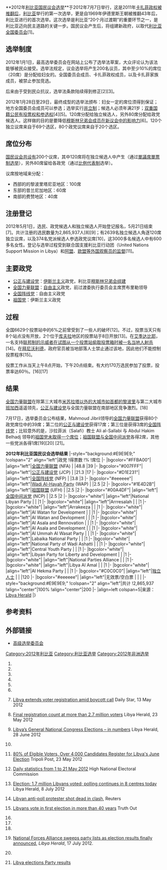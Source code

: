 **2012年[利比亚国民议会选举](https://zh.wikipedia.org/wiki/利比亚国民议会 "wikilink")**于2012年7月7日举行，这是2011年[卡扎菲政权被推翻后](https://zh.wikipedia.org/wiki/卡扎菲 "wikilink")，[利比亚](../Page/利比亚.md "wikilink")举行的第一次选举，更是自1969年伊德里斯王朝被推翻43年后，利比亚进行的首次选举。这次选举是利比亚“20个月过渡期”的重要环节之一，是利比亚迈向民主道路的关键一步。国民议会产生后，将组建新政府，以取代[利比亚全国委员会](https://zh.wikipedia.org/wiki/利比亚全国委员会 "wikilink")\[1\]。

## 选举制度

2012年1月1日，最高选举委员会在网站上公布了选举法草案，大众评论认为该法能够被民众接受。选举法规定，议会选举将产生200名议员，其中至少10%的席位（20席）是分配给妇女的。全国委员会成员、卡扎菲政权成员，以及卡扎菲家族成员，被禁止参加竞选。

后来由于受到民众抗议，选举法条款陆续得到修正\[2\]\[3\]。

2012年1月28日至29日，最终成型的选举法颁布：妇女一定的席位须得到保证；地方全国委员会成员可以参选；选举实行[并立制](../Page/并立制.md "wikilink")；候选人必须年满21岁；[双重国籍公民有投票权和参选权](https://zh.wikipedia.org/wiki/双重国籍 "wikilink")\[4\]\[5\]。120席分配给独立候选人，另外80席分配给政党候选人。这样做的目的是要降低[穆斯林兄弟会成员在新议会中的影响力](https://zh.wikipedia.org/wiki/穆斯林兄弟会 "wikilink")\[6\]。120个独立议席来自于69个选区，80个政党议席来自于20个选区。

## 席位分布

[国民议会共设有](https://zh.wikipedia.org/wiki/利比亚国民议会 "wikilink")200个议席，其中120席将在独立候选人中产生（通过[單議席單票制选举](https://zh.wikipedia.org/wiki/單議席單票制 "wikilink")），另外80席留给各政党（通过[比例代表制](../Page/比例代表制.md "wikilink")选举）。

议席按地域来分配：

  - 西部的的黎波里塔尼亚地区：100席
  - 东部的昔兰尼加地区：60席
  - 南部的费赞地区：40席

## 注册登记

2012年5月1日，选民、政党候选人和独立候选人开始登记报名，5月21日结束\[7\]。共计注册的选民数量为2,865,937人\[8\]\[9\]；有2639名独立候选人角逐120席独立议席，以及374名党派候选人参选政党议席\[10\]，这3000多名候选人中有600多名女性。登记与选举过程受到联合国支援利比亚行动团（United Nations Support Mission in Libya）和[阿盟](https://zh.wikipedia.org/wiki/阿盟 "wikilink")、[欧盟等外国观察员的监督](https://zh.wikipedia.org/wiki/欧盟 "wikilink")\[11\]。

## 主要政党

  - [公正与建设党](../Page/公正与建设党.md "wikilink")：[伊斯兰主义](../Page/伊斯兰主义.md "wikilink")政党，利比亚[穆斯林兄弟会组建](https://zh.wikipedia.org/wiki/穆斯林兄弟会 "wikilink")
  - [全国力量联盟](../Page/全国力量联盟.md "wikilink")：[自由主义](../Page/自由主义.md "wikilink")政党，前过渡委执行委员会主席贾布里勒领导
  - [全国阵线党](../Page/全国阵线党.md "wikilink")：自由主义政党
  - [祖国党](https://zh.wikipedia.org/wiki/祖国党 "wikilink")：伊斯兰主义政党

## 过程

全国6629个投票站中的6%之前曾受到了一些人的破坏\[12\]。不过，投票当天只有8个站点没有开放，2个位于[库夫拉](../Page/库夫拉.md "wikilink")地区的投票站于8日开放\[13\]。在[艾季达比耶](../Page/艾季达比耶.md "wikilink")，一名支持[联邦制的示威者在试图从一个投票站偷取投票箱时被一名当地人射杀](https://zh.wikipedia.org/wiki/联邦制 "wikilink")\[14\]。在[拜尼沃利德](../Page/拜尼沃利德.md "wikilink")，政府官员被当地部落人士禁止通过该地，因此他们不能控制投票程序\[15\]。

投票工作从当天上午8点开始，下午20点结束。有大约170万选民参加了投票，投票率达60％。\[16\]\[17\]

## 结果

[全国力量联盟](../Page/全国力量联盟.md "wikilink")在除第三大城市[米苏拉塔以外的大城市如首都](https://zh.wikipedia.org/wiki/米苏拉塔 "wikilink")[的黎波里](../Page/的黎波里.md "wikilink")与第二大城市[班加西](../Page/班加西.md "wikilink")遥遥领先，[公正与建设党](../Page/公正与建设党.md "wikilink")与全国力量联盟在南部地区竞争激烈。\[18\]

7月17日，选举委员会公布结果，Mahmoud Jibril领导的[全国力量联盟](../Page/全国力量联盟.md "wikilink")获得80个政党席位中的39席；第二位的[公正与建设党](../Page/公正与建设党.md "wikilink")获得17席；第三位是获得3席的[全国阵线党](../Page/全国阵线党.md "wikilink")；比较意外的是，沙拉菲派（Salafi）教士 Ali al-Sallabi 与 Abdul Hakim Belhadj 领导的[祖国党未取得一个席位](https://zh.wikipedia.org/wiki/祖国党 "wikilink")；[祖国联盟与](https://zh.wikipedia.org/wiki/祖国联盟 "wikilink")[全国中间派党](../Page/全国中间派党.md "wikilink")各得2席，其他一些党派各得1席\[19\]\[20\] \[21\]。

**2012年利比亚国民议会选举结果** |-style="background:\#E9E9E9;" \!colspan="2" align="left"|政党 \!得票数 \!% \!席位 |- |bgcolor="\#FFBA00"| |align="left"|[全国力量联盟](../Page/全国力量联盟.md "wikilink") (NFA) | |48.8 |39 |- |bgcolor="\#007FFF"| |align="left"|[公正与建设党](../Page/公正与建设党.md "wikilink") (JCP) | |21.3 |17 |- |bgcolor="\#D1E231"| |align="left"|[全国阵线党](../Page/全国阵线党.md "wikilink") (NFP) | |3.8 |3 |- |bgcolor="\#eeeeee"| |align="left"|[Wadi Al-Hayah Party](https://zh.wikipedia.org/wiki/Wadi_Al-Hayah_Party_for_Democracy_and_Development "wikilink") (WAP) | |2.5 |2 |- |bgcolor="\#1E4D2B"| |align="left"|[祖国联盟](https://zh.wikipedia.org/wiki/祖国联盟 "wikilink") (UFH) | |2.5 |2 |- |bgcolor="\#00A4DF"| |align="left"|[全国中间派党](../Page/全国中间派党.md "wikilink") (NCP) | |2.5 |2 |- |bgcolor="white"| |align="left"|National Libyan Party | | |1 |- |bgcolor="white"| |align="left"|Arrresalah | | |1 |- |bgcolor="white"| |align="left"|Arrakeeza | | |1 |- |bgcolor="white"| |align="left"|Al Watan for Development | | |1 |- |bgcolor="white"| |align="left"|Al Watan and Devlopment | | |1 |- |bgcolor="white"| |align="left"|Al Asala and Rennovation | | |1 |- |bgcolor="white"| |align="left"|Al Asala and Development | | |1 |- |bgcolor="white"| |align="left"|Al Ummah Al Wasat Party | | |1 |- |bgcolor="white"| |align="left"|Labaika National Party | | |1 |- |bgcolor="white"| |align="left"|National Party of Wadi Ashatti | | |1 |- |bgcolor="white"| |align="left"|Central Youth Party | | |1 |- |bgcolor="white"| |align="left"|Libyan Party for Liberty and Development | | |1 |- |bgcolor="white"| |align="left"|National Parties Alliance | | |1 |- |bgcolor="white"| |align="left"|Libya Al Amal | | |1 |- |bgcolor="white"| |align="left"|Al Hekma Party | | |1 |- |bgcolor="\#C0C0C0"| |align="left"|[独立人士](https://zh.wikipedia.org/wiki/独立人士 "wikilink") | | |120 |- |bgcolor="\#eeeeee"| |align="left"|无效票/空白票 | | | |-style="background:\#E9E9E9;" \!colspan="2" align="left"|共计 \!2,865,937 \!align="center"|100% \!align="center"|200 |- |align=left colspan=5|来源：[Libya Herald](http://www.libyaherald.com/party-results/) |}

## 参考资料

## 外部链接

  - [高级选举委员会](http://www.hnec.ly/)

[Category:2012年利比亚](https://zh.wikipedia.org/wiki/Category:2012年利比亚 "wikilink") [Category:利比亚选举](https://zh.wikipedia.org/wiki/Category:利比亚选举 "wikilink") [Category:2012年非洲选举](https://zh.wikipedia.org/wiki/Category:2012年非洲选举 "wikilink")

1.

2.

3.

4.

5.

6.

7.  [Libya extends voter registration amid boycott call](http://www.dailystar.com.lb/News/Middle-East/2012/May-13/173249-libya-extends-voter-registration-amid-boycott-call.ashx#axzz1vjN9tOdt) Daily Star, 13 May 2012

8.  [Final registration count at more than 2.7 million voters](http://www.libyaherald.com/final-registration-count-at-more-than-2-7-million-voters/) Libya Herald, 23 May 2012

9.  [Libya’s General National Congress Elections – in numbers](http://www.libyaherald.com/libyas-general-national-congress-elections-in-numbers/) Libya Herald, 28 June 2012

10.
11. [80% of Elgible Voters, Over 4,000 Candidates Register for Libya's June Election](http://www.tripolipost.com/articledetail.asp?c=1&i=8418)  Tripoli Post, 23 May 2012

12. [Daily statistics from 1 to 21 May 2012](http://hnec.ly/en/modules/publisher/item.php?itemid=14)  High National Electoral Commission

13. [Election: 1.7 million Libyans voted; polling continues in 8 centres today](http://www.libyaherald.com/election-1-7-million-libyans-voted-polling-continues-in-8-centres-today/) Libya Herald, 8 July 2012

14. [Libyan anti-poll protester shot dead in clash](http://af.reuters.com/article/libyaNews/idAFL6E8I72ZH20120707), Reuters

15. [Libyans vote in first election in more than 40 years](http://truth-out.org/news/item/10202-libyans-vote-in-first-election-in-more-than-40-years) Truth Out

16.
17.

18.
19. [National Forces Alliance sweeps party lists as election results finally announced](http://www.libyaherald.com/national-forces-alliance-sweeps-party-lists-as-election-results-finally-announced/), *Libya Herald*, 17 July 2012.

20.

21. [Libya elections Party results](http://www.libyaherald.com/party-results/)